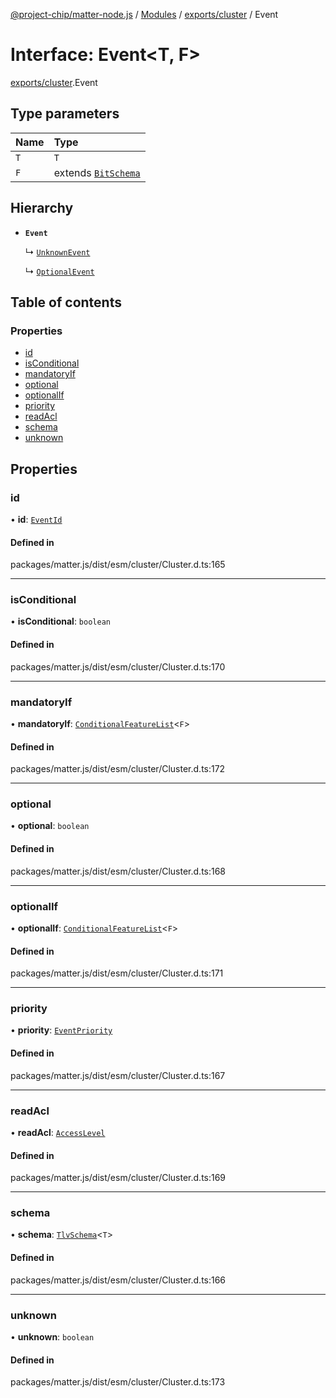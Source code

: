 [@project-chip/matter-node.js](../README.md) / [Modules](../modules.md) / [exports/cluster](../modules/exports_cluster.md) / Event

# Interface: Event\<T, F\>

[exports/cluster](../modules/exports_cluster.md).Event

## Type parameters

| Name | Type |
| :------ | :------ |
| `T` | `T` |
| `F` | extends [`BitSchema`](../modules/exports_schema.md#bitschema) |

## Hierarchy

- **`Event`**

  ↳ [`UnknownEvent`](exports_cluster.UnknownEvent.md)

  ↳ [`OptionalEvent`](exports_cluster.OptionalEvent.md)

## Table of contents

### Properties

- [id](exports_cluster.Event.md#id)
- [isConditional](exports_cluster.Event.md#isconditional)
- [mandatoryIf](exports_cluster.Event.md#mandatoryif)
- [optional](exports_cluster.Event.md#optional)
- [optionalIf](exports_cluster.Event.md#optionalif)
- [priority](exports_cluster.Event.md#priority)
- [readAcl](exports_cluster.Event.md#readacl)
- [schema](exports_cluster.Event.md#schema)
- [unknown](exports_cluster.Event.md#unknown)

## Properties

### id

• **id**: [`EventId`](../modules/exports_datatype.md#eventid)

#### Defined in

packages/matter.js/dist/esm/cluster/Cluster.d.ts:165

___

### isConditional

• **isConditional**: `boolean`

#### Defined in

packages/matter.js/dist/esm/cluster/Cluster.d.ts:170

___

### mandatoryIf

• **mandatoryIf**: [`ConditionalFeatureList`](../modules/exports_cluster.md#conditionalfeaturelist)\<`F`\>

#### Defined in

packages/matter.js/dist/esm/cluster/Cluster.d.ts:172

___

### optional

• **optional**: `boolean`

#### Defined in

packages/matter.js/dist/esm/cluster/Cluster.d.ts:168

___

### optionalIf

• **optionalIf**: [`ConditionalFeatureList`](../modules/exports_cluster.md#conditionalfeaturelist)\<`F`\>

#### Defined in

packages/matter.js/dist/esm/cluster/Cluster.d.ts:171

___

### priority

• **priority**: [`EventPriority`](../enums/exports_cluster.EventPriority.md)

#### Defined in

packages/matter.js/dist/esm/cluster/Cluster.d.ts:167

___

### readAcl

• **readAcl**: [`AccessLevel`](../enums/exports_cluster.AccessLevel.md)

#### Defined in

packages/matter.js/dist/esm/cluster/Cluster.d.ts:169

___

### schema

• **schema**: [`TlvSchema`](../classes/exports_tlv.TlvSchema.md)\<`T`\>

#### Defined in

packages/matter.js/dist/esm/cluster/Cluster.d.ts:166

___

### unknown

• **unknown**: `boolean`

#### Defined in

packages/matter.js/dist/esm/cluster/Cluster.d.ts:173
